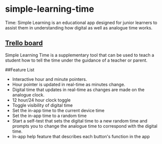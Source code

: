 # simple-learning-time
Time: Simple Learning is an educational app designed for junior learners to assist them in understanding how digital as well as analogue time works.

## [Trello board](https://trello.com/b/1EXTg8VL/simple-learning-time)
<!--
## Feature List
* Interactive hour and minute pointers.
* Hour pointer is updated in real-time as minutes change.
* Digital time that updates in real-time as changes are made on the analogue clock.
* 12 hour/24 hour clock toggle button
* Toggle visibility of digital time
* Set the in-app time to the current device time
* Set the in-app time to a random time
-->

Simple Learning Time is a supplementary tool that can be used to teach a student how to tell the time under the guidance of a teacher or parent.

##Feature List
* Interactive hour and minute pointers.
* Hour pointer is updated in real-time as minutes change.
* Digital time that updates in real-time as changes are made on the analogue clock.
* 12 hour/24 hour clock toggle
* Toggle visibility of digital time
* Set the in-app time to the current device time
* Set the in-app time to a random time
* Start a self-test that sets the digital time to a new random time and prompts you to change the analogue time to correspond with the digital time.
* In-app help feature that describes each button's function in the app


